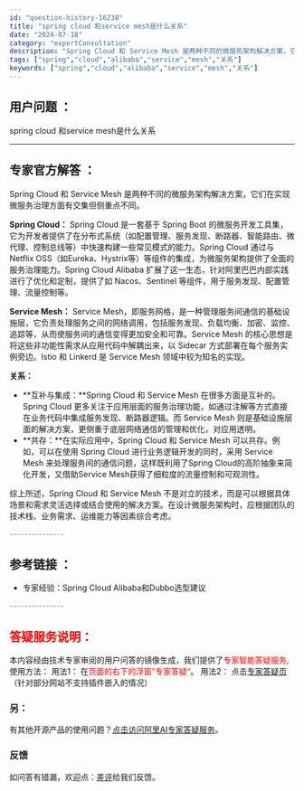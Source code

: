 ```yaml
---
id: "question-history-16238"
title: "spring cloud 和service mesh是什么关系"
date: "2024-07-18"
category: "expertConsultation"
description: "Spring Cloud 和 Service Mesh 是两种不同的微服务架构解决方案，它们在实现微服务治理方面有交集但侧重点不同。**Spring Cloud：**Spring Cloud 是一套基于 Spring Boot 的微服务开发工具集，它为开发者提供了在分布式系统（如配置管理、服务发现、"
tags: ["spring","cloud","alibaba","service","mesh","关系"]
keywords: ["spring","cloud","alibaba","service","mesh","关系"]
---
```


## 用户问题 ： 
 spring cloud 和service mesh是什么关系  

---------------
## 专家官方解答 ：

Spring Cloud 和 Service Mesh 是两种不同的微服务架构解决方案，它们在实现微服务治理方面有交集但侧重点不同。

**Spring Cloud：**
Spring Cloud 是一套基于 Spring Boot 的微服务开发工具集，它为开发者提供了在分布式系统（如配置管理、服务发现、断路器、智能路由、微代理、控制总线等）中快速构建一些常见模式的能力。Spring Cloud 通过与 Netflix OSS（如Eureka、Hystrix等）等组件的集成，为微服务架构提供了全面的服务治理能力。Spring Cloud Alibaba 扩展了这一生态，针对阿里巴巴内部实践进行了优化和定制，提供了如 Nacos、Sentinel 等组件，用于服务发现、配置管理、流量控制等。

**Service Mesh：**
Service Mesh，即服务网格，是一种管理服务间通信的基础设施层，它负责处理服务之间的网络调用，包括服务发现、负载均衡、加密、监控、追踪等，从而使服务间的通信变得更加安全和可靠。Service Mesh 的核心思想是将这些非功能性需求从应用代码中解耦出来，以 Sidecar 方式部署在每个服务实例旁边。Istio 和 Linkerd 是 Service Mesh 领域中较为知名的实现。

**关系：**
- **互补与集成：**Spring Cloud 和 Service Mesh 在很多方面是互补的。Spring Cloud 更多关注于应用层面的服务治理功能，如通过注解等方式直接在业务代码中集成服务发现、断路器逻辑。而 Service Mesh 则是基础设施层面的解决方案，更侧重于底层网络通信的管理和优化，对应用透明。
- **共存：**在实际应用中，Spring Cloud 和 Service Mesh 可以共存。例如，可以在使用 Spring Cloud 进行业务逻辑开发的同时，采用 Service Mesh 来处理服务间的通信问题，这样既利用了Spring Cloud的高阶抽象来简化开发，又借助Service Mesh获得了细粒度的流量控制和可观测性。

综上所述，Spring Cloud 和 Service Mesh 不是对立的技术，而是可以根据具体场景和需求灵活选择或结合使用的解决方案。在设计微服务架构时，应根据团队的技术栈、业务需求、运维能力等因素综合考虑。


<font color="#949494">---------------</font> 


## 参考链接 ：

* 专家经验：Spring Cloud Alibaba和Dubbo选型建议 


 <font color="#949494">---------------</font> 
 


## <font color="#FF0000">答疑服务说明：</font> 

本内容经由技术专家审阅的用户问答的镜像生成，我们提供了<font color="#FF0000">专家智能答疑服务</font>,使用方法：
用法1： 在<font color="#FF0000">页面的右下的浮窗”专家答疑“</font>。
用法2： 点击[专家答疑页](https://answer.opensource.alibaba.com/docs/intro)（针对部分网站不支持插件嵌入的情况）
### 另：


有其他开源产品的使用问题？[点击访问阿里AI专家答疑服务](https://answer.opensource.alibaba.com/docs/intro)。
### 反馈
如问答有错漏，欢迎点：[差评](https://ai.nacos.io/user/feedbackByEnhancerGradePOJOID?enhancerGradePOJOId=16251)给我们反馈。
